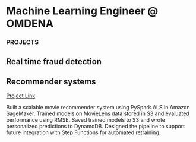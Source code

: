# Machine Learning Engineer @ OMDENA

### PROJECTS
## Real time fraud detection

## Recommender systems

[Project Link](https://github.com/slv-ai/Recommender-system)

Built a scalable movie recommender system using PySpark ALS in Amazon SageMaker.
Trained models on MovieLens data stored in S3 and evaluated performance using RMSE.
Saved trained models to S3 and wrote personalized predictions to DynamoDB.
Designed the pipeline to support future integration with Step Functions for automated retraining.
